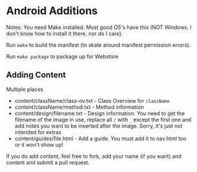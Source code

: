 # Android Additions

Notes: You need Make installed. Most good OS's have this (NOT Windows. I don't know how to install it there, nor do I care).

Run `make` to build the manifest (to skate around manifest permission errors).

Run `make package` to package up for Webstore

## Adding Content

Multiple places

* content/className/class-ov.txt - Class Overview for `className`
* content/className/method.txt - Method information
* content/design/filename.txt - Design information. You need to get the filename of the image in use, replace all `/` with `_` except the first one and add notes you want to be inserted after the image. Sorry, it's just not intended for extras
* content/guides/file.html - Add a guide. You must add it to nav.html too or it won't show up!

If you do add content, feel free to fork, add your name (if you want) and content and submit a pull request.
